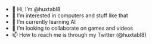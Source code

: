 - 👋 Hi, I’m @huxtabl8
- 👀 I’m interested in computers and stuff like that
- 🌱 I’m currently learning AI
- 💞️ I’m looking to collaborate on games and videos
- 📫 How to reach me is through my Twitter (@huxtabl8)

